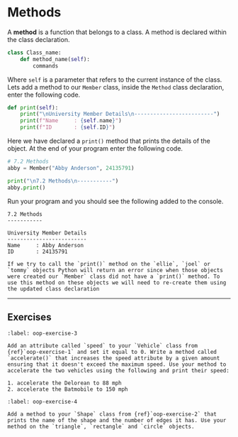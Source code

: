 # Methods

A **method** is a function that belongs to a class. A method is declared within the class declaration.

```python
class Class_name:
    def method_name(self):
        commands
```

Where `self` is a parameter that refers to the current instance of the class. Lets add a method to our `Member` class, inside the `Method` class declaration, enter the following code.

```python
def print(self):
    print("\nUniversity Member Details\n-------------------------")
    print(f"Name     : {self.name}")
    print(f"ID       : {self.ID}")
```

Here we have declared a `print()` method that prints the details of the object. At the end of your program enter the following code.

```python
# 7.2 Methods
abby = Member("Abby Anderson", 24135791)

print("\n7.2 Methods\n-----------")
abby.print()
```

Run your program and you should see the following added to the console.

```text
7.2 Methods
-----------

University Member Details
-------------------------
Name     : Abby Anderson
ID       : 24135791
```

```{note}
If we try to call the `print()` method on the `ellie`, `joel` or `tommy` objects Python will return an error since when those objects were created our `Member` class did not have a `print()` method. To use this method on these objects we will need to re-create them using the updated class declaration
```

---

## Exercises

```{exercise}
:label: oop-exercise-3

Add an attribute called `speed` to your `Vehicle` class from {ref}`oop-exercise-1` and set it equal to 0. Write a method called `accelerate()` that increases the speed attribute by a given amount ensuring that it doesn't exceed the maximum speed. Use your method to accelerate the two vehicles using the following and print their speed:

1. accelerate the Delorean to 88 mph
2. accelerate the Batmobile to 150 mph
```

```{exercise}
:label: oop-exercise-4

Add a method to your `Shape` class from {ref}`oop-exercise-2` that prints the name of the shape and the number of edges it has. Use your method on the `triangle`, `rectangle` and `circle` objects.
```
